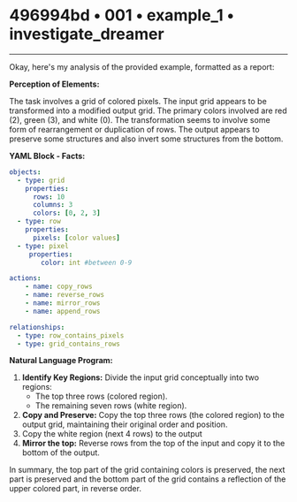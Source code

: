 # 496994bd • 001 • example_1 • investigate_dreamer

---
Okay, here's my analysis of the provided example, formatted as a report:

**Perception of Elements:**

The task involves a grid of colored pixels. The input grid appears to be transformed into a modified output grid. The primary colors involved are red (2), green (3), and white (0). The transformation seems to involve some form of rearrangement or duplication of rows. The output appears to preserve some structures and also invert some structures from the bottom.

**YAML Block - Facts:**



```yaml
objects:
  - type: grid
    properties:
      rows: 10
      columns: 3
      colors: [0, 2, 3]
  - type: row
    properties:
      pixels: [color values]
  - type: pixel
     properties:
        color: int #between 0-9

actions:
    - name: copy_rows
    - name: reverse_rows
    - name: mirror_rows
    - name: append_rows

relationships:
  - type: row_contains_pixels
  - type: grid_contains_rows
```



**Natural Language Program:**

1.  **Identify Key Regions:** Divide the input grid conceptually into two regions:
    *   The top three rows (colored region).
    *   The remaining seven rows (white region).
2.  **Copy and Preserve:** Copy the top three rows (the colored region) to the output grid, maintaining their original order and position.
3. Copy the white region (next 4 rows) to the output
4. **Mirror the top:** Reverse rows from the top of the input and copy it to the bottom of the output.

In summary, the top part of the grid containing colors is preserved, the next part is preserved and the bottom part of the grid contains a reflection of the upper colored part, in reverse order.

